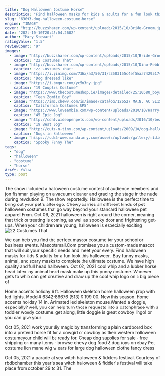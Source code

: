 ```yaml
---
title: "Dog Halloween Costume Horse"
description: "Find halloween masks for kids & adults for a fun look this halloween. Buy funny masks, animal, and scary masks to complete the ultimate costume. We have high quality and full head halloween"
slug: "63093-dog-halloween-costume-horse"
engine: "IMAGE"
cover: "http://buzzsharer.com/wp-content/uploads/2015/10/Bride-Groom.jpg"
date: "2021-10-10T20:45:04.260Z"
author: "Mary Stewart"
ratingValue: "1.5"
reviewCount: "9"
images:
  - image: "http://buzzsharer.com/wp-content/uploads/2015/10/Bride-Groom.jpg"
    caption: "22 Costumes That"
  - image: "http://buzzsharer.com/wp-content/uploads/2015/10/Dino-Pebbles.jpg"
    caption: "22 Costumes That"
  - image: "https://i.pinimg.com/736x/a3/50/31/a3503155c4ef5baa74295174e70ab0dc--funny-bulldog-pictures-funny-dogs.jpg"
    caption: "Dog dressed like"
  - image: "https://i.imgur.com/yc5n3ny.jpg"
    caption: "19 Couples Costume"
  - image: "https://www.thecostumeshop.ie/images/detailed/25/10580_boys_zombie.jpg"
    caption: "Teen Zombie Boy"
  - image: "https://img.chewy.com/is/image/catalog/126527_MAIN._AC_SL1500_V1539380298_.jpg"
    caption: "California Costumes UPS"
  - image: "https://www.loveambie.com/wp-content/uploads/2018/10/Harry-Potter-Dog-Costume-Dog-Costume-Ideas-Homemade-Dog-Costumes-Halloween-Dog-Costumes.jpg"
    caption: "45 Epic Dog"
  - image: "http://cdn0.wideopenpets.com/wp-content/uploads/2016/10/beauty-beast.jpg"
    caption: "19 Best Dog"
  - image: "http://cute-n-tiny.com/wp-content/uploads/2009/10/dog-halloween-costume13-400x568.jpg"
    caption: "Dogs in Halloween"
  - image: "https://cdn3-www.mandatory.com/assets/uploads/gallery/ridiculous-pet-costumes/poop-emoji-pinterest.jpg"
    caption: "Spooky Funny The"
tags:
  - "dog"
  - "halloween"
  - "costume"
  - "horse"
draft: false
type: post
---
```


The show included a halloween costume contest of audience members and jon fishman playing on a vacuum cleaner and gracing the stage in the nude during revolution 9. The show reportedly. Halloween is the perfect time to bring out your pet's alter ego. Chewy carries all different kinds of pet halloween costumes that go way beyond your standard halloween pet apparel.From. Oct 06, 2021 halloween is right around the corner, meaning that trick or treating is coming, as well as spooky dcor and frightening get-ups. When your children are young, halloween is especially exciting
![22 Costumes That](http://buzzsharer.com/wp-content/uploads/2015/10/Bride-Groom.jpg "22 Costumes That")

We can help you find the perfect mascot costume for your school or business events. Mascotsmall.Com promises you a custom-made mascot that will suit your specific needs and meet your every. Find halloween masks for kids &amp; adults for a fun look this halloween. Buy funny masks, animal, and scary masks to complete the ultimate costume. We have high quality and full head halloween. Oct 02, 2021 cool whip and a lubber horse head latex toy animal head mask make up this punny costume. Whoever gets to whip can get creative and draw up the cool whip logo on a big piece of
<!--inArticleAds-->

<!--galleryOne-->

Home accents holiday 6 ft. Halloween skeleton horse halloween prop with led lights. Model# 6342-86676 (513) $ 199 00. New this season. Home accents holiday 14 in. Animated led skeleton mouse.Wanted a doggie, especially? well, you can help turn those requests into a catchphrase with a toddler woody costume. get along, little doggie is great cowboy lingo! or you can give your
<!--inArticleAds-->

<!--galleryTwo-->

Oct 05, 2021 work your diy magic by transforming a plain cardboard box into a pretend horse fit for a cowgirl or cowboy as their western halloween costumeyour child will be ready for. Cheap dog supplies for sale - free shipping on many items - browse chewy dog food & dog toys on ebay  Pet costume lion mane wig w ears for large dog halloween clothe fancy dress
<!--galleryThree-->

Oct 05, 2021 a parade at sea witch halloween & fiddlers festival. Courtesy of rbdbchamber this year's sea witch halloween & fiddler's festival will take place from october 29 to 31. The
